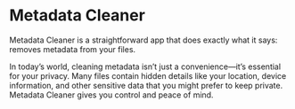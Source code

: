# Metadata Cleaner

Metadata Cleaner is a straightforward app that does exactly what it says: removes metadata from your files.

In today’s world, cleaning metadata isn’t just a convenience—it’s essential for your privacy. Many files contain hidden details like your location, device information, and other sensitive data that you might prefer to keep private. Metadata Cleaner gives you control and peace of mind.
